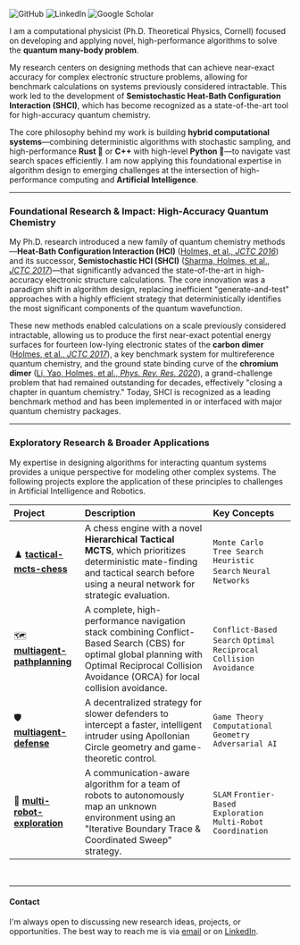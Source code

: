 <p align="left">
  <a href="https://github.com/aaholmes/" target="_blank" style="text-decoration:none;"><img alt="GitHub" src="https://img.shields.io/badge/github-%23121011.svg?style=for-the-badge&logo=github&logoColor=white" /></a>
  <a href="https://www.linkedin.com/in/adamaholmes/" target="_blank" style="text-decoration:none;"><img alt="LinkedIn" src="https://img.shields.io/badge/LinkedIn-0077B5?style=for-the-badge&logo=linkedin&logoColor=white" /></a>
  <a href="https://scholar.google.com/citations?user=K0CAVroAAAAJ" target="_blank" style="text-decoration:none;"><img alt="Google Scholar" src="https://img.shields.io/badge/Google_Scholar-4285F4?style=for-the-badge&logo=google-scholar&logoColor=white" /></a>
</p>

I am a computational physicist (Ph.D. Theoretical Physics, Cornell) focused on developing and applying novel, high-performance algorithms to solve the **quantum many-body problem**.

My research centers on designing methods that can achieve near-exact accuracy for complex electronic structure problems, allowing for benchmark calculations on systems previously considered intractable. This work led to the development of **Semistochastic Heat-Bath Configuration Interaction (SHCI)**, which has become recognized as a state-of-the-art tool for high-accuracy quantum chemistry.

The core philosophy behind my work is building **hybrid computational systems**—combining deterministic algorithms with stochastic sampling, and high-performance **Rust 🦀** or **C++** with high-level **Python 🐍**—to navigate vast search spaces efficiently. I am now applying this foundational expertise in algorithm design to emerging challenges at the intersection of high-performance computing and **Artificial Intelligence**.

---
### **Foundational Research & Impact: High-Accuracy Quantum Chemistry**

My Ph.D. research introduced a new family of quantum chemistry methods—**Heat-Bath Configuration Interaction (HCI)** ([Holmes, et al., *JCTC 2016*](https://arxiv.org/pdf/1606.07453)) and its successor, **Semistochastic HCI (SHCI)** ([Sharma, Holmes, et al., *JCTC 2017*](https://arxiv.org/pdf/1610.06660))—that significantly advanced the state-of-the-art in high-accuracy electronic structure calculations. The core innovation was a paradigm shift in algorithm design, replacing inefficient "generate-and-test" approaches with a highly efficient strategy that deterministically identifies the most significant components of the quantum wavefunction.

These new methods enabled calculations on a scale previously considered intractable, allowing us to produce the first near-exact potential energy surfaces for fourteen low-lying electronic states of the **carbon dimer** ([Holmes, et al., *JCTC 2017*](https://pubs.aip.org/aip/jcp/article/147/16/164111/76673)), a key benchmark system for multireference quantum chemistry, and the ground state binding curve of the **chromium dimer** ([Li, Yao, Holmes, et al., *Phys. Rev. Res. 2020*](https://journals.aps.org/prresearch/pdf/10.1103/PhysRevResearch.2.012015)), a grand-challenge problem that had remained outstanding for decades, effectively "closing a chapter in quantum chemistry." Today, SHCI is recognized as a leading benchmark method and has been implemented in or interfaced with major quantum chemistry packages.

---
### **Exploratory Research & Broader Applications**

My expertise in designing algorithms for interacting quantum systems provides a unique perspective for modeling other complex systems. The following projects explore the application of these principles to challenges in Artificial Intelligence and Robotics.

| Project                                                          | Description                                                                                                                                                                                            | Key Concepts                                                     |
| :--------------------------------------------------------------- | :----------------------------------------------------------------------------------------------------------------------------------------------------------------------------------------------------- |:-----------------------------------------------------------------|
| ♟️ **[tactical-mcts-chess](https://github.com/aaholmes/caissawary)** | A chess engine with a novel **Hierarchical Tactical MCTS**, which prioritizes deterministic mate-finding and tactical search before using a neural network for strategic evaluation.                 | `Monte Carlo Tree Search` `Heuristic Search` `Neural Networks`   |
| 🗺️ **[multiagent-pathplanning](https://github.com/aaholmes/multiagent-pathplanning)** | A complete, high-performance navigation stack combining Conflict-Based Search (CBS) for optimal global planning with Optimal Reciprocal Collision Avoidance (ORCA) for local collision avoidance. | `Conflict-Based Search` `Optimal Reciprocal Collision Avoidance` |
| 🛡️ **[multiagent-defense](https://github.com/aaholmes/multiagent-defense)** | A decentralized strategy for slower defenders to intercept a faster, intelligent intruder using Apollonian Circle geometry and game-theoretic control.                                       | `Game Theory` `Computational Geometry` `Adversarial AI`          |
| 🧭 **[multi-robot-exploration](https://github.com/aaholmes/multiagent-explore)** | A communication-aware algorithm for a team of robots to autonomously map an unknown environment using an "Iterative Boundary Trace & Coordinated Sweep" strategy.                            | `SLAM` `Frontier-Based Exploration` `Multi-Robot Coordination`   |

<br>

---
#### **Contact**

I'm always open to discussing new research ideas, projects, or opportunities. The best way to reach me is via [email](mailto:adamaholmes@gmail.com) or on [LinkedIn](https://www.linkedin.com/in/adamaholmes/).
